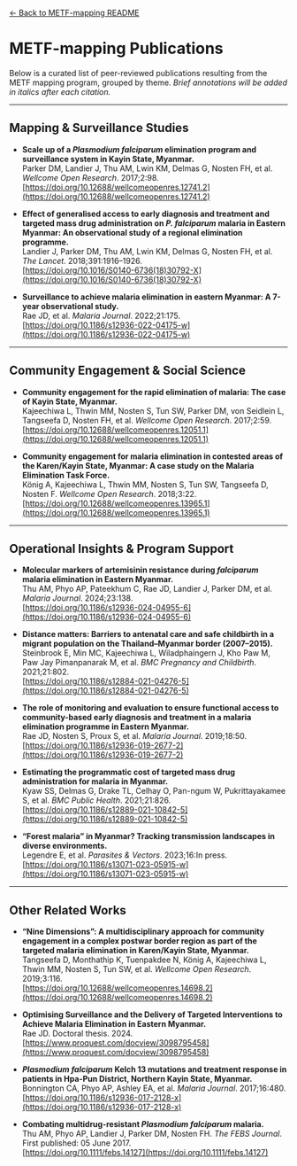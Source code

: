 [← Back to METF-mapping README](https://github.com/DMParker1/METF-mapping#readme)

# METF-mapping Publications

Below is a curated list of peer-reviewed publications resulting from the METF mapping program, grouped by theme. *Brief annotations will be added in italics after each citation.*

---

## Mapping & Surveillance Studies

- **Scale up of a *Plasmodium falciparum* elimination program and surveillance system in Kayin State, Myanmar.**  
  Parker DM, Landier J, Thu AM, Lwin KM, Delmas G, Nosten FH, et al. *Wellcome Open Research*. 2017;2:98.  
  [https://doi.org/10.12688/wellcomeopenres.12741.2](https://doi.org/10.12688/wellcomeopenres.12741.2)

- **Effect of generalised access to early diagnosis and treatment and targeted mass drug administration on *P. falciparum* malaria in Eastern Myanmar: An observational study of a regional elimination programme.**  
  Landier J, Parker DM, Thu AM, Lwin KM, Delmas G, Nosten FH, et al. *The Lancet*. 2018;391:1916–1926.  
  [https://doi.org/10.1016/S0140-6736(18)30792-X](https://doi.org/10.1016/S0140-6736(18)30792-X)

- **Surveillance to achieve malaria elimination in eastern Myanmar: A 7-year observational study.**  
  Rae JD, et al. *Malaria Journal*. 2022;21:175.  
  [https://doi.org/10.1186/s12936-022-04175-w](https://doi.org/10.1186/s12936-022-04175-w)

---

## Community Engagement & Social Science

- **Community engagement for the rapid elimination of malaria: The case of Kayin State, Myanmar.**  
  Kajeechiwa L, Thwin MM, Nosten S, Tun SW, Parker DM, von Seidlein L, Tangseefa D, Nosten FH, et al. *Wellcome Open Research*. 2017;2:59.  
  [https://doi.org/10.12688/wellcomeopenres.12051.1](https://doi.org/10.12688/wellcomeopenres.12051.1)

- **Community engagement for malaria elimination in contested areas of the Karen/Kayin State, Myanmar: A case study on the Malaria Elimination Task Force.**  
  König A, Kajeechiwa L, Thwin MM, Nosten S, Tun SW, Tangseefa D, Nosten F. *Wellcome Open Research*. 2018;3:22.  
  [https://doi.org/10.12688/wellcomeopenres.13965.1](https://doi.org/10.12688/wellcomeopenres.13965.1)

---

## Operational Insights & Program Support

- **Molecular markers of artemisinin resistance during *falciparum* malaria elimination in Eastern Myanmar.**  
  Thu AM, Phyo AP, Pateekhum C, Rae JD, Landier J, Parker DM, et al. *Malaria Journal*. 2024;23:138.  
  [https://doi.org/10.1186/s12936-024-04955-6](https://doi.org/10.1186/s12936-024-04955-6)

- **Distance matters: Barriers to antenatal care and safe childbirth in a migrant population on the Thailand–Myanmar border (2007–2015).**  
  Steinbrook E, Min MC, Kajeechiwa L, Wiladphaingern J, Kho Paw M, Paw Jay Pimanpanarak M, et al. *BMC Pregnancy and Childbirth*. 2021;21:802.  
  [https://doi.org/10.1186/s12884-021-04276-5](https://doi.org/10.1186/s12884-021-04276-5)

- **The role of monitoring and evaluation to ensure functional access to community-based early diagnosis and treatment in a malaria elimination programme in Eastern Myanmar.**  
  Rae JD, Nosten S, Proux S, et al. *Malaria Journal*. 2019;18:50.  
  [https://doi.org/10.1186/s12936-019-2677-2](https://doi.org/10.1186/s12936-019-2677-2)

- **Estimating the programmatic cost of targeted mass drug administration for malaria in Myanmar.**  
  Kyaw SS, Delmas G, Drake TL, Celhay O, Pan-ngum W, Pukrittayakamee S, et al. *BMC Public Health*. 2021;21:826.  
  [https://doi.org/10.1186/s12889-021-10842-5](https://doi.org/10.1186/s12889-021-10842-5)

- **“Forest malaria” in Myanmar? Tracking transmission landscapes in diverse environments.**  
  Legendre E, et al. *Parasites & Vectors*. 2023;16:In press.  
  [https://doi.org/10.1186/s13071-023-05915-w](https://doi.org/10.1186/s13071-023-05915-w)

---

## Other Related Works

- **“Nine Dimensions”: A multidisciplinary approach for community engagement in a complex postwar border region as part of the targeted malaria elimination in Karen/Kayin State, Myanmar.**  
  Tangseefa D, Monthathip K, Tuenpakdee N, König A, Kajeechiwa L, Thwin MM, Nosten S, Tun SW, et al. *Wellcome Open Research*. 2019;3:116.  
  [https://doi.org/10.12688/wellcomeopenres.14698.2](https://doi.org/10.12688/wellcomeopenres.14698.2)

- **Optimising Surveillance and the Delivery of Targeted Interventions to Achieve Malaria Elimination in Eastern Myanmar.**  
  Rae JD. Doctoral thesis. 2024.  
  [https://www.proquest.com/docview/3098795458](https://www.proquest.com/docview/3098795458)

- ***Plasmodium falciparum* Kelch 13 mutations and treatment response in patients in Hpa-Pun District, Northern Kayin State, Myanmar.**  
  Bonnington CA, Phyo AP, Ashley EA, et al. *Malaria Journal*. 2017;16:480.  
  [https://doi.org/10.1186/s12936-017-2128-x](https://doi.org/10.1186/s12936-017-2128-x)

- **Combating multidrug-resistant *Plasmodium falciparum* malaria.**  
  Thu AM, Phyo AP, Landier J, Parker DM, Nosten FH. *The FEBS Journal*. First published: 05 June 2017.  
  [https://doi.org/10.1111/febs.14127](https://doi.org/10.1111/febs.14127)
